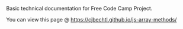 Basic technical documentation for Free Code Camp Project.

You can view this page @ https://cjbechtl.github.io/js-array-methods/